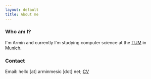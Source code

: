 ```yaml
---
layout: default
title: About me
---
```

### Who am I?
I'm Armin and currently I'm studying computer science at the [TUM](https://www.tum.de/en/homepage/) in Munich.

### Contact
  Email: hello [at] arminmesic [dot] net;
  [CV](/assets/cv.pdf)
